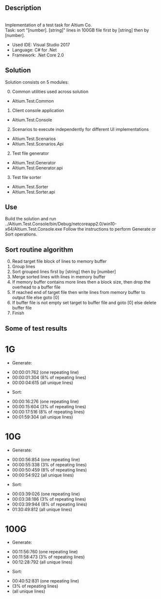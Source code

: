 ## Description
<br/> Implementation of a test task for Altium Co.
<br/>Task: sort "[number]. [string]" lines in 100GB file first by [string] then by [number].
 
* Used IDE: Visual Studio 2017
* Language: C# for .Net
* Framework: .Net Core 2.0 

## Solution 

Solution consists on 5 modules:

0) Common utilities used across solution
  * Altium.Test.Common

1) Client console application
  * Altium.Test.Console
  
2) Scenarios to execute independently for different UI implementations
  * Altium.Test.Scenarios
  * Altium.Test.Scenarios.Api 
  
2) Test file generator
  * Altium.Test.Generator
  * Altium.Test.Generator.api

3) Test file sorter
  * Altium.Test.Sorter
  * Altium.Test.Sorter.api

## Use
Build the solution and run ../Altium.Test.Console/bin/Debug/netcoreapp2.0/win10-x64/Altium.Test.Console.exe 
Follow the instructions to perform Generate or Sort operations.

## Sort routine algorithm
0) Read target file block of lines to memory buffer
1) Group lines
2) Sort grouped lines first by [string] then by [number]
3) Merge sorted lines with lines in memory buffer
4) If memory buffer contains more lines then a block size, then drop the overhead to a buffer file
5) If reached end of target file then write lines from memory buffer to output file else goto [0]
6) If buffer file is not empty set target to buffer file and goto [0] else delete buffer file
7) Finish


## Some of test results

# 1G
* Generate: 
- 00:00:01:762 (one repeating line)
- 00:00:01:304 (8% of repeating lines)
- 00:00:04:615 (all unique lines)
* Sort:
- 00:00:16:276 (one repeating line)
- 00:00:15:604 (3% of repeating lines)
- 00:00:17:516 (8% of repeating lines)
- 00:01:59:304 (all unique lines)

# 10G 
* Generate: 
- 00:00:56:854 (one repeating line)
- 00:00:55:338 (3% of repeating lines)
- 00:00:50:459 (8% of repeating lines)
- 00:00:54:922 (all unique lines)
* Sort:
- 00:03:39:026 (one repeating line)
- 00:03:38:186 (3% of repeating lines)
- 00:03:39:944 (8% of repeating lines)
- 01:30:49:812 (all unique lines)

# 100G
* Generate: 
- 00:11:56:760 (one repeating line)
- 00:11:58:473 (3% of repeating lines)
- 00:12:28:792 (all unique lines)
* Sort:
- 00:40:52:831 (one repeating line)
-  (3% of repeating lines)
-  (all unique lines)
